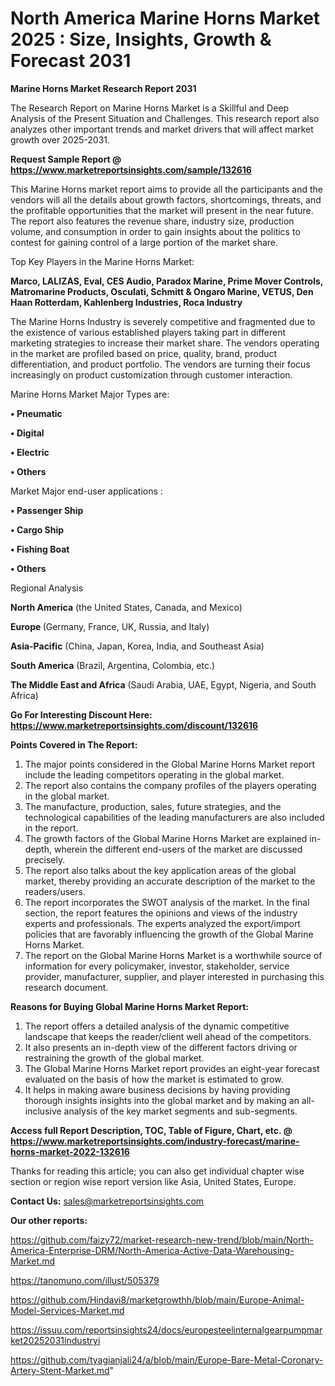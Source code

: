 # North America Marine Horns Market 2025 : Size, Insights, Growth & Forecast 2031

<strong>Marine Horns Market Research Report 2031</strong>

The Research Report on Marine Horns Market is a Skillful and Deep Analysis of the Present Situation and Challenges. This research report also analyzes other important trends and market drivers that will affect market growth over 2025-2031.

<strong>Request Sample Report @ <a href=https://www.marketreportsinsights.com/sample/132616>https://www.marketreportsinsights.com/sample/132616</a></strong>

This Marine Horns market report aims to provide all the participants and the vendors will all the details about growth factors, shortcomings, threats, and the profitable opportunities that the market will present in the near future. The report also features the revenue share, industry size, production volume, and consumption in order to gain insights about the politics to contest for gaining control of a large portion of the market share.

Top Key Players in the Marine Horns Market:

<strong>Marco, LALIZAS, Eval, CES Audio, Paradox Marine, Prime Mover Controls, Matromarine Products, Osculati, Schmitt & Ongaro Marine, VETUS, Den Haan Rotterdam, Kahlenberg Industries, Roca Industry</strong>

The Marine Horns Industry is severely competitive and fragmented due to the existence of various established players taking part in different marketing strategies to increase their market share. The vendors operating in the market are profiled based on price, quality, brand, product differentiation, and product portfolio. The vendors are turning their focus increasingly on product customization through customer interaction.

Marine Horns Market Major Types are:

<strong>• Pneumatic

• Digital

• Electric

• Others</strong>

Market Major end-user applications :

<strong>• Passenger Ship

• Cargo Ship

• Fishing Boat

• Others</strong>

Regional Analysis

</u><strong><b>North America</b></strong> (the United States, Canada, and Mexico)

<strong><b>Europe </b></strong>(Germany, France, UK, Russia, and Italy)

<strong><b>Asia-Pacific</b></strong> (China, Japan, Korea, India, and Southeast Asia)

<strong><b>South America</b></strong> (Brazil, Argentina, Colombia, etc.)

<strong><b>The Middle East and Africa</b></strong> (Saudi Arabia, UAE, Egypt, Nigeria, and South Africa)

<strong>Go For Interesting Discount Here: <a href=https://www.marketreportsinsights.com/discount/132616>https://www.marketreportsinsights.com/discount/132616</a></strong>

<strong>Points Covered in The Report:</strong>
<ol>
  <li>The major points considered in the Global Marine Horns Market report include the leading competitors operating in the global market.</li>
  <li>The report also contains the company profiles of the players operating in the global market.</li>
  <li>The manufacture, production, sales, future strategies, and the technological capabilities of the leading manufacturers are also included in the report.</li>
  <li>The growth factors of the Global Marine Horns Market are explained in-depth, wherein the different end-users of the market are discussed precisely.</li>
  <li>The report also talks about the key application areas of the global market, thereby providing an accurate description of the market to the readers/users.</li>
  <li>The report incorporates the SWOT analysis of the market. In the final section, the report features the opinions and views of the industry experts and professionals. The experts analyzed the export/import policies that are favorably influencing the growth of the Global Marine Horns Market.</li>
  <li>The report on the Global Marine Horns Market is a worthwhile source of information for every policymaker, investor, stakeholder, service provider, manufacturer, supplier, and player interested in purchasing this research document.</li>
</ol>
<strong>Reasons for Buying Global Marine Horns Market Report:</strong>

<ol>
  <li>The report offers a detailed analysis of the dynamic competitive landscape that keeps the reader/client well ahead of the competitors.</li>
  <li>It also presents an in-depth view of the different factors driving or restraining the growth of the global market.</li>
  <li>The Global Marine Horns Market report provides an eight-year forecast evaluated on the basis of how the market is estimated to grow.</li>
  <li>It helps in making aware business decisions by having providing thorough insights insights into the global market and by making an all-inclusive analysis of the key market segments and sub-segments.</li>
</ol>
<strong>Access full Report Description, TOC, Table of Figure, Chart, etc. @ <a href=https://www.marketreportsinsights.com/industry-forecast/marine-horns-market-2022-132616>https://www.marketreportsinsights.com/industry-forecast/marine-horns-market-2022-132616</a></strong>


Thanks for reading this article; you can also get individual chapter wise section or region wise report version like Asia, United States, Europe.

<strong>Contact Us:</strong>
sales@marketreportsinsights.com

<strong>Our other reports:</strong>

<a href=https://github.com/faizy72/market-research-new-trend/blob/main/North-America-Enterprise-DRM/North-America-Active-Data-Warehousing-Market.md>https://github.com/faizy72/market-research-new-trend/blob/main/North-America-Enterprise-DRM/North-America-Active-Data-Warehousing-Market.md</a>

<a href=https://tanomuno.com/illust/505379>https://tanomuno.com/illust/505379</a>

<a href=https://github.com/Hindavi8/marketgrowthh/blob/main/Europe-Animal-Model-Services-Market.md>https://github.com/Hindavi8/marketgrowthh/blob/main/Europe-Animal-Model-Services-Market.md</a>

<a href=https://issuu.com/reportsinsights24/docs/europesteelinternalgearpumpmarket20252031industryi>https://issuu.com/reportsinsights24/docs/europesteelinternalgearpumpmarket20252031industryi</a>

<a href=https://github.com/tyagianjali24/a/blob/main/Europe-Bare-Metal-Coronary-Artery-Stent-Market.md>https://github.com/tyagianjali24/a/blob/main/Europe-Bare-Metal-Coronary-Artery-Stent-Market.md</a>"
